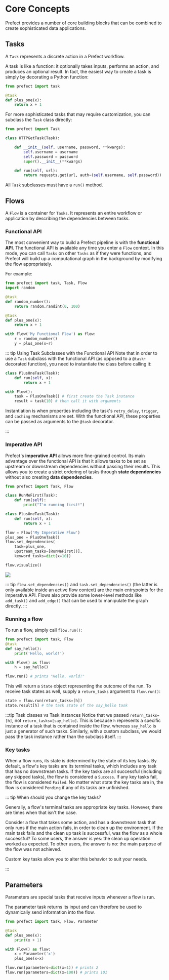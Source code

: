# Core Concepts

Prefect provides a number of core building blocks that can be combined to create sophisticated data applications.

## Tasks

A `Task` represents a discrete action in a Prefect workflow.

A task is like a function: it optionally takes inputs, performs an action, and produces an optional result. In fact, the easiest way to create a task is simply by decorating a Python function:

```python
from prefect import task

@task
def plus_one(x):
    return x + 1
```

For more sophisticated tasks that may require customization, you can subclass the `Task` class directly:

```python
from prefect import Task

class HTTPGetTask(Task):

    def __init__(self, username, password, **kwargs):
        self.username = username
        self.password = password
        super().__init__(**kwargs)

    def run(self, url):
        return requests.get(url, auth=(self.username, self.password))
```

All `Task` subclasses must have a `run()` method.

## Flows

A `Flow` is a container for `Tasks`. It represents an entire workflow or application by describing the dependencies between tasks.

### Functional API

The most convenient way to build a Prefect pipeline is with the **functional API**. The functional API is available any time you enter a `Flow` context. In this mode, you can call `Tasks` on other `Tasks` as if they were functions, and Prefect will build up a computational graph in the background by modifying the flow appropriately.

For example:

```python
from prefect import task, Task, Flow
import random

@task
def random_number():
    return random.randint(0, 100)

@task
def plus_one(x):
    return x + 1

with Flow('My Functional Flow') as flow:
    r = random_number()
    y = plus_one(x=r)
```

::: tip Using Task Subclasses with the Functional API
Note that in order to use a `Task` subclass with the functional API (as opposed to a `@task`-decorated function), you need to instantiate the class before calling it:

```python
class PlusOneTask(Task):
    def run(self, x):
        return x + 1

with Flow():
    task = PlusOneTask() # first create the Task instance
    result = task(10) # then call it with arguments
```

Instantiation is when properties including the task's `retry_delay`, `trigger`, and `caching` mechanisms are set. With the functional API, these properties can be passed as arguments to the `@task` decorator.

:::

### Imperative API

Prefect's **imperative API** allows more fine-grained control. Its main advantage over the functional API is that it allows tasks to be set as upstream or downstream dependencies without passing their results. This allows you to create a strict ordering of tasks through **state dependencies** without also creating **data dependencies**.

```python
from prefect import Task, Flow

class RunMeFirst(Task):
    def run(self):
        print("I'm running first!")

class PlusOneTask(Task):
    def run(self, x):
        return x + 1

flow = Flow('My Imperative Flow')
plus_one = PlusOneTask()
flow.set_dependencies(
    task=plus_one,
    upstream_tasks=[RunMeFirst()],
    keyword_tasks=dict(x=10))

flow.visualize()
```

![](/assets/concepts/imperative_flow_example.png)

::: tip
`flow.set_dependencies()` and `task.set_dependencies()` (the latter is only available inside an active flow context) are the main entrypoints for the imperative API. Flows also provide some lower-level methods like `add_task()` and `add_edge()` that can be used to manipulate the graph directly.
:::

### Running a flow

To run a flow, simply call `flow.run()`:

```python
from prefect import task, Flow
@task
def say_hello():
    print('Hello, world!')

with Flow() as flow:
    h = say_hello()

flow.run() # prints "Hello, world!"
```

This will return a `State` object representing the outcome of the run. To receive task states as well, supply a `return_tasks` argument to `flow.run()`:

```python
state = flow.run(return_tasks=[h])
state.result[h] # the task state of the say_hello task
```

:::tip Task classes vs Task instances
Notice that we passed `return_tasks=[h]`, not `return_tasks=[say_hello]`. This is because `h` represents a specific instance of a task that is contained inside the flow, whereas `say_hello` is just a generator of such tasks. Similarly, with a custom subclass, we would pass the task instance rather than the subclass itself.
:::

### Key tasks

When a flow runs, its state is determined by the state of its key tasks. By default, a flow's key tasks are its terminal tasks, which includes any task that has no downstream tasks. If the key tasks are all successful (including any skipped tasks), the flow is considered a `Success`. If any key tasks fail, the flow is considered `Failed`. No matter what state the key tasks are in, the flow is considered `Pending` if any of its tasks are unfinished.

::: tip When should you change the key tasks?

Generally, a flow's terminal tasks are appropriate key tasks. However, there are times when that isn't the case.

Consider a flow that takes some action, and has a downstream task that only runs if the main action fails, in order to clean up the environment. If the main task fails and the clean up task is successful, was the flow as a whole successful? To some users, the answer is yes: the clean up operation worked as expected. To other users, the answer is no: the main purpose of the flow was not achieved.

Custom key tasks allow you to alter this behavior to suit your needs.

:::

## Parameters

Parameters are special tasks that receive inputs whenever a flow is run.

The parameter task returns its input and can therefore be used to dynamically send information into the flow.

```python
from prefect import task, Flow, Parameter

@task
def plus_one(x):
    print(x + 1)

with Flow() as flow:
    x = Parameter('x')
    plus_one(x=x)

flow.run(parameters=dict(x=1)) # prints 2
flow.run(parameters=dict(x=100)) # prints 101
```
